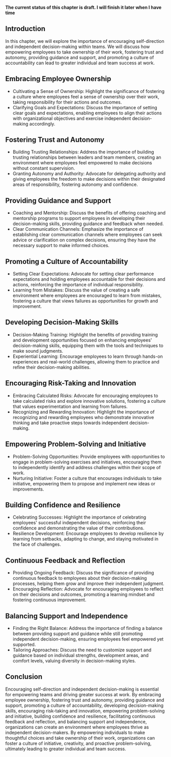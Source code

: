 **The current status of this chapter is draft. I will finish it later when I have time**

Introduction
------------

In this chapter, we will explore the importance of encouraging self-direction and independent decision-making within teams. We will discuss how empowering employees to take ownership of their work, fostering trust and autonomy, providing guidance and support, and promoting a culture of accountability can lead to greater individual and team success at work.

Embracing Employee Ownership
----------------------------

* Cultivating a Sense of Ownership: Highlight the significance of fostering a culture where employees feel a sense of ownership over their work, taking responsibility for their actions and outcomes.
* Clarifying Goals and Expectations: Discuss the importance of setting clear goals and expectations, enabling employees to align their actions with organizational objectives and exercise independent decision-making accordingly.

Fostering Trust and Autonomy
----------------------------

* Building Trusting Relationships: Address the importance of building trusting relationships between leaders and team members, creating an environment where employees feel empowered to make decisions without constant supervision.
* Granting Autonomy and Authority: Advocate for delegating authority and giving employees the freedom to make decisions within their designated areas of responsibility, fostering autonomy and confidence.

Providing Guidance and Support
------------------------------

* Coaching and Mentorship: Discuss the benefits of offering coaching and mentorship programs to support employees in developing their decision-making skills, providing guidance and feedback when needed.
* Clear Communication Channels: Emphasize the importance of establishing clear communication channels where employees can seek advice or clarification on complex decisions, ensuring they have the necessary support to make informed choices.

Promoting a Culture of Accountability
-------------------------------------

* Setting Clear Expectations: Advocate for setting clear performance expectations and holding employees accountable for their decisions and actions, reinforcing the importance of individual responsibility.
* Learning from Mistakes: Discuss the value of creating a safe environment where employees are encouraged to learn from mistakes, fostering a culture that views failures as opportunities for growth and improvement.

Developing Decision-Making Skills
---------------------------------

* Decision-Making Training: Highlight the benefits of providing training and development opportunities focused on enhancing employees' decision-making skills, equipping them with the tools and techniques to make sound judgments.
* Experiential Learning: Encourage employees to learn through hands-on experiences and real-world challenges, allowing them to practice and refine their decision-making abilities.

Encouraging Risk-Taking and Innovation
--------------------------------------

* Embracing Calculated Risks: Advocate for encouraging employees to take calculated risks and explore innovative solutions, fostering a culture that values experimentation and learning from failures.
* Recognizing and Rewarding Innovation: Highlight the importance of recognizing and rewarding employees who demonstrate innovative thinking and take proactive steps towards independent decision-making.

Empowering Problem-Solving and Initiative
-----------------------------------------

* Problem-Solving Opportunities: Provide employees with opportunities to engage in problem-solving exercises and initiatives, encouraging them to independently identify and address challenges within their scope of work.
* Nurturing Initiative: Foster a culture that encourages individuals to take initiative, empowering them to propose and implement new ideas or improvements.

Building Confidence and Resilience
----------------------------------

* Celebrating Successes: Highlight the importance of celebrating employees' successful independent decisions, reinforcing their confidence and demonstrating the value of their contributions.
* Resilience Development: Encourage employees to develop resilience by learning from setbacks, adapting to change, and staying motivated in the face of challenges.

Continuous Feedback and Reflection
----------------------------------

* Providing Ongoing Feedback: Discuss the significance of providing continuous feedback to employees about their decision-making processes, helping them grow and improve their independent judgment.
* Encouraging Reflection: Advocate for encouraging employees to reflect on their decisions and outcomes, promoting a learning mindset and fostering continuous improvement.

Balancing Support and Independence
----------------------------------

* Finding the Right Balance: Address the importance of finding a balance between providing support and guidance while still promoting independent decision-making, ensuring employees feel empowered yet supported.
* Tailoring Approaches: Discuss the need to customize support and guidance based on individual strengths, development areas, and comfort levels, valuing diversity in decision-making styles.

Conclusion
----------

Encouraging self-direction and independent decision-making is essential for empowering teams and driving greater success at work. By embracing employee ownership, fostering trust and autonomy, providing guidance and support, promoting a culture of accountability, developing decision-making skills, encouraging risk-taking and innovation, empowering problem-solving and initiative, building confidence and resilience, facilitating continuous feedback and reflection, and balancing support and independence, organizations can create an environment where employees thrive as independent decision-makers. By empowering individuals to make thoughtful choices and take ownership of their work, organizations can foster a culture of initiative, creativity, and proactive problem-solving, ultimately leading to greater individual and team success.
